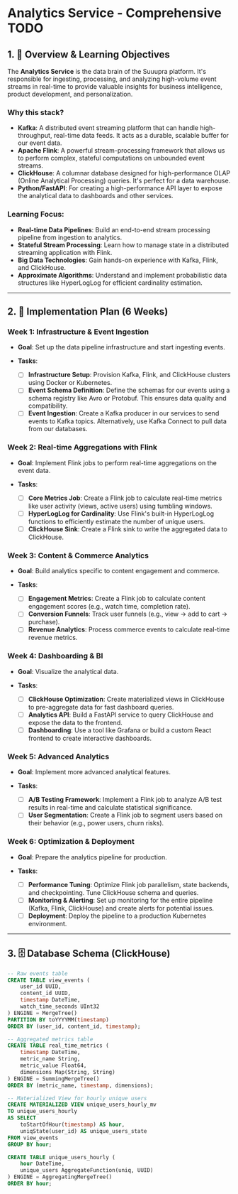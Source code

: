 # Analytics Service - Comprehensive TODO

## 1. 🎯 Overview & Learning Objectives

The **Analytics Service** is the data brain of the Suuupra platform. It's responsible for ingesting, processing, and analyzing high-volume event streams in real-time to provide valuable insights for business intelligence, product development, and personalization.

### **Why this stack?**

*   **Kafka**: A distributed event streaming platform that can handle high-throughput, real-time data feeds. It acts as a durable, scalable buffer for our event data.
*   **Apache Flink**: A powerful stream-processing framework that allows us to perform complex, stateful computations on unbounded event streams.
*   **ClickHouse**: A columnar database designed for high-performance OLAP (Online Analytical Processing) queries. It's perfect for a data warehouse.
*   **Python/FastAPI**: For creating a high-performance API layer to expose the analytical data to dashboards and other services.

### **Learning Focus**:

*   **Real-time Data Pipelines**: Build an end-to-end stream processing pipeline from ingestion to analytics.
*   **Stateful Stream Processing**: Learn how to manage state in a distributed streaming application with Flink.
*   **Big Data Technologies**: Gain hands-on experience with Kafka, Flink, and ClickHouse.
*   **Approximate Algorithms**: Understand and implement probabilistic data structures like HyperLogLog for efficient cardinality estimation.

---

## 2. 🚀 Implementation Plan (6 Weeks)

### **Week 1: Infrastructure & Event Ingestion**

*   **Goal**: Set up the data pipeline infrastructure and start ingesting events.

*   **Tasks**:
    *   [ ] **Infrastructure Setup**: Provision Kafka, Flink, and ClickHouse clusters using Docker or Kubernetes.
    *   [ ] **Event Schema Definition**: Define the schemas for our events using a schema registry like Avro or Protobuf. This ensures data quality and compatibility.
    *   [ ] **Event Ingestion**: Create a Kafka producer in our services to send events to Kafka topics. Alternatively, use Kafka Connect to pull data from our databases.

### **Week 2: Real-time Aggregations with Flink**

*   **Goal**: Implement Flink jobs to perform real-time aggregations on the event data.

*   **Tasks**:
    *   [ ] **Core Metrics Job**: Create a Flink job to calculate real-time metrics like user activity (views, active users) using tumbling windows.
    *   [ ] **HyperLogLog for Cardinality**: Use Flink's built-in HyperLogLog functions to efficiently estimate the number of unique users.
    *   [ ] **ClickHouse Sink**: Create a Flink sink to write the aggregated data to ClickHouse.

### **Week 3: Content & Commerce Analytics**

*   **Goal**: Build analytics specific to content engagement and commerce.

*   **Tasks**:
    *   [ ] **Engagement Metrics**: Create a Flink job to calculate content engagement scores (e.g., watch time, completion rate).
    *   [ ] **Conversion Funnels**: Track user funnels (e.g., view -> add to cart -> purchase).
    *   [ ] **Revenue Analytics**: Process commerce events to calculate real-time revenue metrics.

### **Week 4: Dashboarding & BI**

*   **Goal**: Visualize the analytical data.

*   **Tasks**:
    *   [ ] **ClickHouse Optimization**: Create materialized views in ClickHouse to pre-aggregate data for fast dashboard queries.
    *   [ ] **Analytics API**: Build a FastAPI service to query ClickHouse and expose the data to the frontend.
    *   [ ] **Dashboarding**: Use a tool like Grafana or build a custom React frontend to create interactive dashboards.

### **Week 5: Advanced Analytics**

*   **Goal**: Implement more advanced analytical features.

*   **Tasks**:
    *   [ ] **A/B Testing Framework**: Implement a Flink job to analyze A/B test results in real-time and calculate statistical significance.
    *   [ ] **User Segmentation**: Create a Flink job to segment users based on their behavior (e.g., power users, churn risks).

### **Week 6: Optimization & Deployment**

*   **Goal**: Prepare the analytics pipeline for production.

*   **Tasks**:
    *   [ ] **Performance Tuning**: Optimize Flink job parallelism, state backends, and checkpointing. Tune ClickHouse schema and queries.
    *   [ ] **Monitoring & Alerting**: Set up monitoring for the entire pipeline (Kafka, Flink, ClickHouse) and create alerts for potential issues.
    *   [ ] **Deployment**: Deploy the pipeline to a production Kubernetes environment.

---

## 3. 🗄️ Database Schema (ClickHouse)

```sql
-- Raw events table
CREATE TABLE view_events (
    user_id UUID,
    content_id UUID,
    timestamp DateTime,
    watch_time_seconds UInt32
) ENGINE = MergeTree()
PARTITION BY toYYYYMM(timestamp)
ORDER BY (user_id, content_id, timestamp);

-- Aggregated metrics table
CREATE TABLE real_time_metrics (
    timestamp DateTime,
    metric_name String,
    metric_value Float64,
    dimensions Map(String, String)
) ENGINE = SummingMergeTree()
ORDER BY (metric_name, timestamp, dimensions);

-- Materialized View for hourly unique users
CREATE MATERIALIZED VIEW unique_users_hourly_mv
TO unique_users_hourly
AS SELECT
    toStartOfHour(timestamp) AS hour,
    uniqState(user_id) AS unique_users_state
FROM view_events
GROUP BY hour;

CREATE TABLE unique_users_hourly (
    hour DateTime,
    unique_users AggregateFunction(uniq, UUID)
) ENGINE = AggregatingMergeTree()
ORDER BY hour;
```
